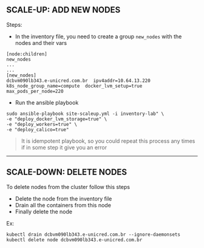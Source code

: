 ## SCALE-UP: ADD NEW NODES

Steps:

* In the inventory file, you need to create a group `new_nodes` with the nodes and their vars

```
[node:children]
new_nodes
...
...
[new_nodes]
dcbvm090lb343.e-unicred.com.br  ipv4addr=10.64.13.220  k8s_node_group_name=compute  docker_lvm_setup=true  max_pods_per_node=220
```

* Run the ansible playbook

```
sudo ansible-playbook site-scaleup.yml -i inventory-lab" \
-e "deploy_docker_lvm_storage=true" \
-e "deploy_workers=true" \
-e "deploy_calico=true"
```
> It is idempotent playbook, so you could repeat this process any times if in some step it give you an error

------

## SCALE-DOWN: DELETE NODES

To delete nodes from the cluster follow this steps

* Delete the node from the inventory file
* Drain all the containers from this node
* Finally delete the node

Ex:
```
kubectl drain dcbvm090lb343.e-unicred.com.br --ignore-daemonsets
kubectl delete node dcbvm090lb343.e-unicred.com.br
```
